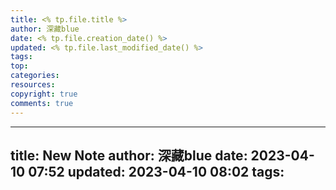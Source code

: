 ```yaml
---
title: <% tp.file.title %>
author: 深藏blue
date: <% tp.file.creation_date() %>
updated: <% tp.file.last_modified_date() %>
tags:
top:   
categories:
resources:
copyright: true
comments: true
---
```

<meta name="referrer" content="no-referrer"/>
<!--more-->

---
title: New Note
author: 深藏blue
date: 2023-04-10 07:52
updated: 2023-04-10 08:02
tags:
---


